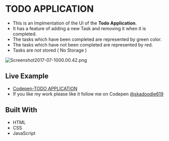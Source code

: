 # TODO APPLICATION

* This is an Implmentation of the UI of the **Todo Application**.
* It has a feature of adding a new Task and removing it when it is completed.
* The tasks which have been completed are represented by green color.
* The tasks which have not been completed are represented by red.
* Tasks are not stored ( No Storage )

![Screenshot2017-07-1000.00.42.png](http://i.imgrpost.com/imgr/2017/07/09/Screenshot2017-07-1000.00.42.png)

## Live Example

* [Codepen-TODO APPLICATION](https://codepen.io/skadoodle619/full/GEpMMR/)
* If you like my work please like it follow me on Codepen [@skadoodle619](https://codepen.io/skadoodle619/)

## Built With

* HTML
* CSS
* JavaScript

